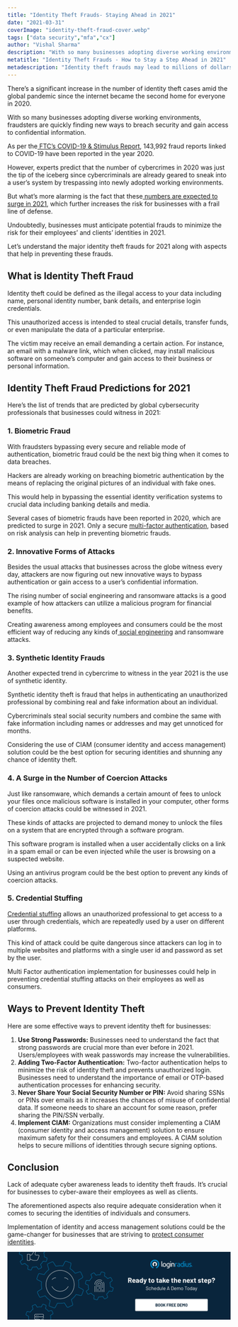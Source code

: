 ```yaml
---
title: "Identity Theft Frauds- Staying Ahead in 2021"
date: "2021-03-31"
coverImage: "identity-theft-fraud-cover.webp"
tags: ["data security","mfa","cx"]
author: "Vishal Sharma"
description: "With so many businesses adopting diverse working environments, fraudsters are quickly finding new ways to breach security and gain access to confidential information. Businesses must anticipate potential frauds to minimize the risk for their employees’ and clients’ identities in 2021."
metatitle: "Identity Theft Frauds - How to Stay a Step Ahead in 2021"
metadescription: "Identity theft frauds may lead to millions of dollars losses to businesses. Here’s the list of predicted frauds in 2021 and how businesses can avoid them."
---
```


There’s a significant increase in the number of identity theft cases amid the global pandemic since the internet became the second home for everyone in 2020.

With so many businesses adopting diverse working environments, fraudsters are quickly finding new ways to breach security and gain access to confidential information.

As per the[ FTC’s COVID-19 & Stimulus Report](https://public.tableau.com/profile/federal.trade.commission#!/vizhome/COVID-19andStimulusReports/Map), 143,992 fraud reports linked to COVID-19 have been reported in the year 2020.

However, experts predict that the number of cybercrimes in 2020 was just the tip of the iceberg since cybercriminals are already geared to sneak into a user’s system by trespassing into newly adopted working environments.  

But what’s more alarming is the fact that these[ numbers are expected to surge in 2021](https://idtheftinfo.org/latest-news/145), which further increases the risk for businesses with a frail line of defense.

Undoubtedly, businesses must anticipate potential frauds to minimize the risk for their employees’ and clients’ identities in 2021.

Let’s understand the major identity theft frauds for 2021 along with aspects that help in preventing these frauds.

## What is Identity Theft Fraud

Identity theft could be defined as the illegal access to your data including name, personal identity number, bank details, and enterprise login credentials.

This unauthorized access is intended to steal crucial details, transfer funds, or even manipulate the data of a particular enterprise.

The victim may receive an email demanding a certain action. For instance, an email with a malware link, which when clicked, may install malicious software on someone’s computer and gain access to their business or personal information.

## Identity Theft Fraud Predictions for 2021

Here’s the list of trends that are predicted by global cybersecurity professionals that businesses could witness in 2021:

### 1. Biometric Fraud

With fraudsters bypassing every secure and reliable mode of authentication, biometric fraud could be the next big thing when it comes to data breaches.

Hackers are already working on breaching biometric authentication by the means of replacing the original pictures of an individual with fake ones.

This would help in bypassing the essential identity verification systems to crucial data including banking details and media.

Several cases of biometric frauds have been reported in 2020, which are predicted to surge in 2021. Only a secure [multi-factor authentication](https://www.loginradius.com/blog/identity/2019/06/what-is-multi-factor-authentication/), based on risk analysis can help in preventing biometric frauds.

### 2. Innovative Forms of Attacks

Besides the usual attacks that businesses across the globe witness every day, attackers are now figuring out new innovative ways to bypass authentication or gain access to a user’s confidential information.

The rising number of social engineering and ransomware attacks is a good example of how attackers can utilize a malicious program for financial benefits.  

Creating awareness among employees and consumers could be the most efficient way of reducing any kinds of[ social engineering](https://www.loginradius.com/blog/identity/2020/10/social-engineering-attacks/) and ransomware attacks.

### 3. Synthetic Identity Frauds

Another expected trend in cybercrime to witness in the year 2021 is the use of synthetic identity.

Synthetic identity theft is fraud that helps in authenticating an unauthorized professional by combining real and fake information about an individual.

Cybercriminals steal social security numbers and combine the same with fake information including names or addresses and may get unnoticed for months.

Considering the use of CIAM (consumer identity and access management) solution could be the best option for securing identities and shunning any chance of identity theft.

### 4. A Surge in the Number of Coercion Attacks

Just like ransomware, which demands a certain amount of fees to unlock your files once malicious software is installed in your computer, other forms of coercion attacks could be witnessed in 2021.

These kinds of attacks are projected to demand money to unlock the files on a system that are encrypted through a software program.

This software program is installed when a user accidentally clicks on a link in a spam email or can be even injected while the user is browsing on a suspected website.

Using an antivirus program could be the best option to prevent any kinds of coercion attacks.

### 5. Credential Stuffing 

[Credential stuffing](https://www.loginradius.com/blog/identity/2019/09/prevent-credential-stuffing-attacks/) allows an unauthorized professional to get access to a user through credentials, which are repeatedly used by a user on different platforms.

This kind of attack could be quite dangerous since attackers can log in to multiple websites and platforms with a single user id and password as set by the user.

Multi Factor authentication implementation for businesses could help in preventing credential stuffing attacks on their employees as well as consumers.

## Ways to Prevent Identity Theft

Here are some effective ways to prevent identity theft for businesses:

1. **Use Strong Passwords:** Businesses need to understand the fact that strong passwords are crucial more than ever before in 2021. Users/employees with weak passwords may increase the vulnerabilities.
2. **Adding Two-Factor Authentication:** Two-factor authentication helps to minimize the risk of identity theft and prevents unauthorized login. Businesses need to understand the importance of email or OTP-based authentication processes for enhancing security.
3. **Never Share Your Social Security Number or PIN:** Avoid sharing SSNs or PINs over emails as it increases the chances of misuse of confidential data. If someone needs to share an account for some reason, prefer sharing the PIN/SSN verbally.
4. **Implement CIAM:** Organizations must consider implementing a CIAM (consumer identity and access management) solution to ensure maximum safety for their consumers and employees. A CIAM solution helps to secure millions of identities through secure signing options. 

## Conclusion

Lack of adequate cyber awareness leads to identity theft frauds. It’s crucial for businesses to cyber-aware their employees as well as clients.

The aforementioned aspects also require adequate consideration when it comes to securing the identities of individuals and consumers.

Implementation of identity and access management solutions could be the game-changer for businesses that are striving to [protect consumer identities](https://www.loginradius.com/blog/identity/2019/12/digital-privacy-best-practices/).

[![book-a-demo-loginradius](../../assets/book-a-demo-loginradius.webp)](https://www.loginradius.com/contact-us?utm_source=blog&utm_medium=web&utm_campaign=identity-theft-frauds)